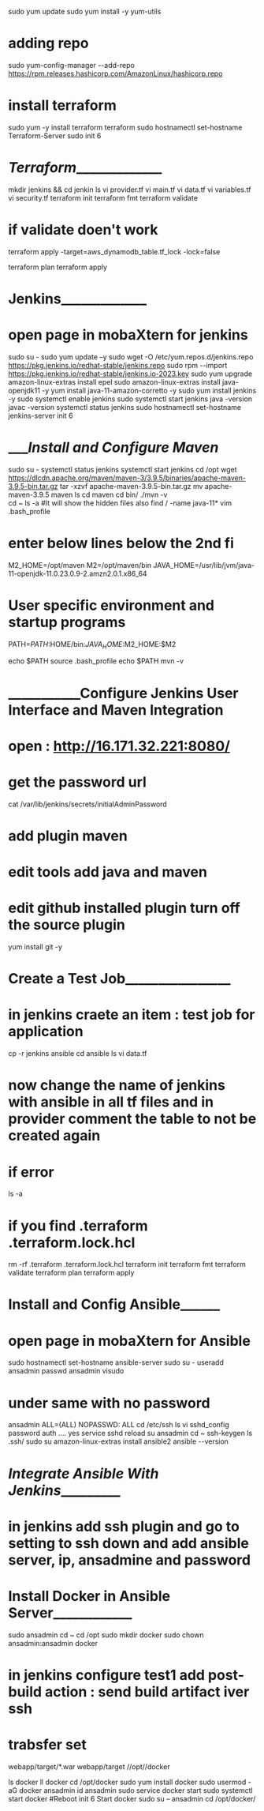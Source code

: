 sudo yum update
sudo yum install -y yum-utils
# adding repo
sudo yum-config-manager --add-repo https://rpm.releases.hashicorp.com/AmazonLinux/hashicorp.repo
# install terraform
sudo yum -y install terraform
terraform
sudo hostnamectl set-hostname Terraform-Server
sudo init 6


# ___________________________________________Terraform________________________________________________________


mkdir jenkins && cd jenkin
ls
vi provider.tf
vi main.tf
vi data.tf
vi variables.tf
vi security.tf
terraform init
terraform fmt
terraform validate

# if validate doen't work 
terraform apply -target=aws_dynamodb_table.tf_lock -lock=false

terraform plan
terraform apply


# ____________________________________________Jenkins_________________________________________________________


# open page in mobaXtern for jenkins
sudo su -
sudo yum update –y
sudo wget -O /etc/yum.repos.d/jenkins.repo \
    https://pkg.jenkins.io/redhat-stable/jenkins.repo
sudo rpm --import https://pkg.jenkins.io/redhat-stable/jenkins.io-2023.key
sudo yum upgrade
amazon-linux-extras install epel
sudo amazon-linux-extras install java-openjdk11 -y
yum install java-11-amazon-corretto -y
sudo yum install jenkins -y
sudo systemctl enable jenkins
sudo systemctl start jenkins
java -version
javac -version
systemctl status jenkins
sudo hostnamectl set-hostname jenkins-server
init 6


# __________________________________________Install and Configure Maven_______________________________________


sudo su -
systemctl status jenkins
systemctl start jenkins
cd /opt
wget https://dlcdn.apache.org/maven/maven-3/3.9.5/binaries/apache-maven-3.9.5-bin.tar.gz
tar -xzvf apache-maven-3.9.5-bin.tar.gz
mv apache-maven-3.9.5 maven
ls
cd maven
cd bin/
./mvn -v  
cd ~
ls -a      #It will show the hidden files also
find / -name java-11*
vim .bash_profile
# enter below lines below the 2nd fi

M2_HOME=/opt/maven
M2=/opt/maven/bin
JAVA_HOME=/usr/lib/jvm/java-11-openjdk-11.0.23.0.9-2.amzn2.0.1.x86_64

# User specific environment and startup programs

PATH=$PATH:$HOME/bin:$JAVA_HOME:$M2_HOME:$M2

echo $PATH
source .bash_profile
echo $PATH
mvn -v


# _________________________________Configure Jenkins User Interface and Maven Integration______________________


# open : http://16.171.32.221:8080/
# get the password url
cat /var/lib/jenkins/secrets/initialAdminPassword
# add plugin maven
# edit tools add java and maven
# edit github installed plugin turn off the source plugin
yum install git -y


# ______________________________________Create a Test Job______________________________________________________


# in jenkins craete an item : test job for application

cp -r jenkins ansible
cd ansible
ls
vi data.tf
# now change the name of jenkins with ansible in all tf files and in provider comment the table to not be created again
# if error
ls -a
# if you find .terraform .terraform.lock.hcl 
rm -rf .terraform .terraform.lock.hcl
terraform init
terraform fmt
terraform validate
terraform plan
terraform apply


# ______________________________________Install and Config Ansible____________________________________________


# open page in mobaXtern for Ansible
sudo hostnamectl set-hostname ansible-server
sudo su -
useradd ansadmin
passwd ansadmin
visudo
# under same with no password
ansadmin ALL=(ALL)       NOPASSWD: ALL
cd /etc/ssh
ls
vi sshd_config
password auth .... yes
service sshd reload
su ansadmin
cd ~
ssh-keygen
ls .ssh/
sudo su
amazon-linux-extras install ansible2
ansible --version


# ___________________________________Integrate Ansible With Jenkins____________________________________________


# in jenkins add ssh plugin and go to setting to ssh down and add ansible server, ip, ansadmine and password

# ________________________________Install Docker in Ansible Server____________________________________________

sudo ansadmin
cd ~
cd /opt
sudo mkdir docker
sudo chown ansadmin:ansadmin docker
# in jenkins configure test1 add post-build action : send build artifact iver ssh
# trabsfer set
webapp/target/*.war
webapp/target
//opt//docker

ls docker
ll docker
cd /opt/docker
sudo yum install docker
sudo usermod -aG docker ansadmin
id ansadmin
sudo service docker start
sudo systemctl start docker
#Reboot
init 6
Start docker
sudo su – ansadmin
cd /opt/docker/